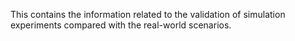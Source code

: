 This contains the information related to the validation of simulation experiments compared with the real-world scenarios.
